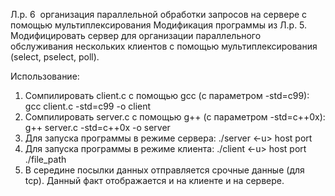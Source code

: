 Л.р. 6 ­ организация параллельной обработки запросов
на сервере с помощью мультиплексирования
Модификация программы из Л.р. 5. Модифицировать сервер для организации параллельного
обслуживания нескольких клиентов с помощью мультиплексирования (select, pselect, poll).


Использование:

1. Сомпилировать client.c с помощью gcc (с параметром -std=c99):
    gcc client.c -std=c99 -o client
2. Сомпилировать server.c с помощью g++ (с параметром -std=c++0x):
    g++ server.c -std=c++0x -o server
2. Для запуска программы в режиме сервера:
    ./server <-u> host port
3. Для запуска программы в режиме клиента:
    ./client <-u> host port ./file_path
4. В середине посылки данных отправляется срочные данные (для tcp). Данный факт отображается и на клиенте и на сервере.
